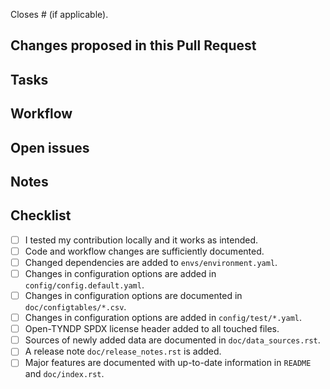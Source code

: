 Closes # (if applicable).

## Changes proposed in this Pull Request


## Tasks


## Workflow


## Open issues

 
## Notes


## Checklist

<!-- Remove what doesn't apply. -->

- [ ] I tested my contribution locally and it works as intended.
- [ ] Code and workflow changes are sufficiently documented.
- [ ] Changed dependencies are added to `envs/environment.yaml`.
- [ ] Changes in configuration options are added in `config/config.default.yaml`.
- [ ] Changes in configuration options are documented in `doc/configtables/*.csv`.
- [ ] Changes in configuration options are added in `config/test/*.yaml`.
- [ ] Open-TYNDP SPDX license header added to all touched files.
- [ ] Sources of newly added data are documented in `doc/data_sources.rst`.
- [ ] A release note `doc/release_notes.rst` is added.
- [ ] Major features are documented with up-to-date information in `README` and `doc/index.rst`.
